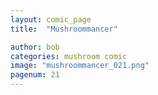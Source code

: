 ```yaml
---
layout: comic_page
title:  "Mushroommancer"

author: bob
categories: mushroom comic
image: "mushroommancer_021.png"
pagenum: 21
---
```

